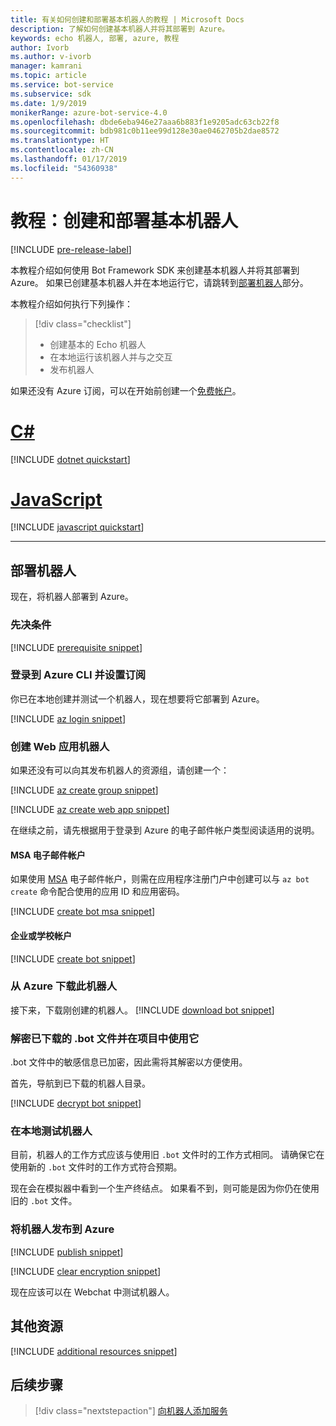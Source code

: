 ```yaml
---
title: 有关如何创建和部署基本机器人的教程 | Microsoft Docs
description: 了解如何创建基本机器人并将其部署到 Azure。
keywords: echo 机器人, 部署, azure, 教程
author: Ivorb
ms.author: v-ivorb
manager: kamrani
ms.topic: article
ms.service: bot-service
ms.subservice: sdk
ms.date: 1/9/2019
monikerRange: azure-bot-service-4.0
ms.openlocfilehash: dbde6eba946e27aaa6b883f1e9205adc63cb22f8
ms.sourcegitcommit: bdb981c0b11ee99d128e30ae0462705b2dae8572
ms.translationtype: HT
ms.contentlocale: zh-CN
ms.lasthandoff: 01/17/2019
ms.locfileid: "54360938"
---
```

# <a name="tutorial-create-and-deploy-a-basic-bot"></a>教程：创建和部署基本机器人

[!INCLUDE [pre-release-label](../includes/pre-release-label.md)]

本教程介绍如何使用 Bot Framework SDK 来创建基本机器人并将其部署到 Azure。 如果已创建基本机器人并在本地运行它，请跳转到[部署机器人](#deploy-your-bot)部分。

本教程介绍如何执行下列操作：

> [!div class="checklist"]
> * 创建基本的 Echo 机器人
> * 在本地运行该机器人并与之交互
> * 发布机器人

如果还没有 Azure 订阅，可以在开始前创建一个[免费帐户](https://azure.microsoft.com/free/?WT.mc_id=A261C142F)。

# <a name="ctabcsharp"></a>[C#](#tab/csharp)

[!INCLUDE [dotnet quickstart](~/includes/quickstart-dotnet.md)]

# <a name="javascripttabjavascript"></a>[JavaScript](#tab/javascript)

[!INCLUDE [javascript quickstart](~/includes/quickstart-javascript.md)]

---

## <a name="deploy-your-bot"></a>部署机器人

现在，将机器人部署到 Azure。

### <a name="prerequisites"></a>先决条件

[!INCLUDE [prerequisite snippet](~/includes/deploy/snippet-prerequisite.md)]

### <a name="login-to-azure-cli-and-set-your-subscription"></a>登录到 Azure CLI 并设置订阅

你已在本地创建并测试一个机器人，现在想要将它部署到 Azure。

[!INCLUDE [az login snippet](~/includes/deploy/snippet-az-login.md)]

### <a name="create-a-web-app-bot"></a>创建 Web 应用机器人

如果还没有可以向其发布机器人的资源组，请创建一个：

[!INCLUDE [az create group snippet](~/includes/deploy/snippet-az-create-group.md)]

[!INCLUDE [az create web app snippet](~/includes/deploy/snippet-create-web-app.md)]

在继续之前，请先根据用于登录到 Azure 的电子邮件帐户类型阅读适用的说明。

#### <a name="msa-email-account"></a>MSA 电子邮件帐户

如果使用 [MSA](https://en.wikipedia.org/wiki/Microsoft_account) 电子邮件帐户，则需在应用程序注册门户中创建可以与 `az bot create` 命令配合使用的应用 ID 和应用密码。

[!INCLUDE [create bot msa snippet](~/includes/deploy/snippet-create-bot-msa.md)]

#### <a name="business-or-school-account"></a>企业或学校帐户

[!INCLUDE [create bot snippet](~/includes/deploy/snippet-create-bot.md)]

### <a name="download-the-bot-from-azure"></a>从 Azure 下载此机器人

接下来，下载刚创建的机器人。 
[!INCLUDE [download bot snippet](~/includes/deploy/snippet-download-bot.md)]

### <a name="decrypt-the-downloaded-bot-file-and-use-in-your-project"></a>解密已下载的 .bot 文件并在项目中使用它

.bot 文件中的敏感信息已加密，因此需将其解密以方便使用。 

首先，导航到已下载的机器人目录。

[!INCLUDE [decrypt bot snippet](~/includes/deploy/snippet-decrypt-bot.md)]

### <a name="test-your-bot-locally"></a>在本地测试机器人

目前，机器人的工作方式应该与使用旧 `.bot` 文件时的工作方式相同。 请确保它在使用新的 `.bot` 文件时的工作方式符合预期。

现在会在模拟器中看到一个生产终结点。 如果看不到，则可能是因为你仍在使用旧的 `.bot` 文件。

### <a name="publish-your-bot-to-azure"></a>将机器人发布到 Azure

<!-- TODO: re-encrypt your .bot file? -->

[!INCLUDE [publish snippet](~/includes/deploy/snippet-publish.md)]

<!-- TODO: If we tell them to re-encrypt, this step is not necessary. -->

[!INCLUDE [clear encryption snippet](~/includes/deploy/snippet-clear-encryption.md)]

现在应该可以在 Webchat 中测试机器人。

## <a name="additional-resources"></a>其他资源

[!INCLUDE [additional resources snippet](~/includes/deploy/snippet-additional-resources.md)]

## <a name="next-steps"></a>后续步骤
> [!div class="nextstepaction"]
> [向机器人添加服务](bot-builder-tutorial-add-qna.md)

